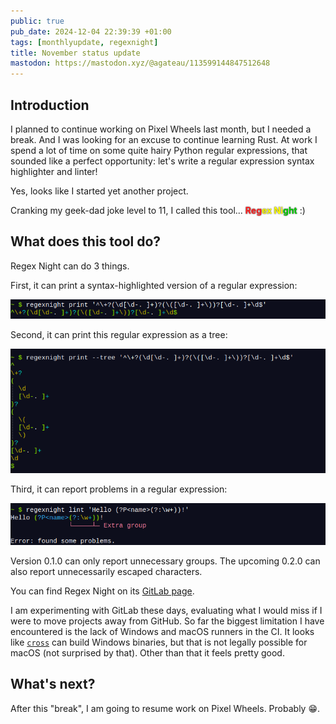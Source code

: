 ```yaml
---
public: true
pub_date: 2024-12-04 22:39:39 +01:00
tags: [monthlyupdate, regexnight]
title: November status update
mastodon: https://mastodon.xyz/@agateau/113599144847512648
---
```


## Introduction

I planned to continue working on Pixel Wheels last month, but I needed a break. And I was looking for an excuse to continue learning Rust. At work I spend a lot of time on some quite hairy Python regular expressions, that sounded like a perfect opportunity: let's write a regular expression syntax highlighter and linter!

Yes, looks like I started yet another project.

Cranking my geek-dad joke level to 11, I called this tool... <span style="font-weight: bold; text-shadow: #111 0px 0px 2px"><span style="color:#f22">Reg</span><span style="color:yellow">ex Ni</span><span style="color:#0c0">ght</span></span> :)

<!-- break -->

## What does this tool do?

Regex Night can do 3 things.

First, it can print a syntax-highlighted version of a regular expression:

![Printing a regular expression](print.png)

Second, it can print this regular expression as a tree:

![Printing a regular expression as a tree](tree.png)

Third, it can report problems in a regular expression:

![Linting](lint.png)

Version 0.1.0 can only report unnecessary groups. The upcoming 0.2.0 can also report unnecessarily escaped characters.

You can find Regex Night on its [GitLab page](https://gitlab.com/agateau/regexnight).

I am experimenting with GitLab these days, evaluating what I would miss if I were to move projects away from GitHub. So far the biggest limitation I have encountered is the lack of Windows and macOS runners in the CI. It looks like [`cross`](https://github.com/cross-rs/cross) can build Windows binaries, but that is not legally possible for macOS (not surprised by that). Other than that it feels pretty good.

## What's next?

After this "break", I am going to resume work on Pixel Wheels. Probably 😁.
